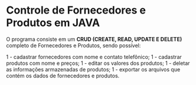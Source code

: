 # Controle de Fornecedores e Produtos em JAVA

O programa consiste em um **CRUD (CREATE, READ, UPDATE E DELETE)** completo de Fornecedores e Produtos, sendo possível:

1 - cadastrar fornecedores com nome e contato telefônico;
1 - cadastrar produtos com nome e preços;
1 - editar os valores dos produtos;
1 - deletar as informações armazenadas de produtos;
1 - exportar os arquivos que contém os dados de fornecedores e produtos.
